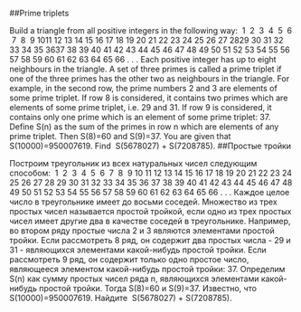 ##Prime triplets

Build a triangle from all positive integers in the following way:
 1
 2  3
 4  5  6
 7  8  9 1011 12 13 14 15
16 17 18 19 20 21
22 23 24 25 26 27 2829 30 31 32 33 34 35 3637 38 39 40 41 42 43 44 45
46 47 48 49 50 51 52 53 54 55
56 57 58 59 60 61 62 63 64 65 66
. . .
Each positive integer has up to eight neighbours in the triangle.
A set of three primes is called a prime triplet if one of the three primes has the other two as neighbours in the triangle.
For example, in the second row, the prime numbers 2 and 3 are elements of some prime triplet.
If row 8 is considered, it contains two primes which are elements of some prime triplet, i.e. 29 and 31.
If row 9 is considered, it contains only one prime which is an element of some prime triplet: 37.
Define S(n) as the sum of the primes in row n which are elements of any prime triplet.
Then S(8)=60 and S(9)=37.
You are given that S(10000)=950007619.
Find  S(5678027) + S(7208785).
##Простые тройки

Построим треугольник из всех натуральных чисел следующим способом:
 1
 2  3
 4  5  6  7  8  9 10
11 12 13 14 15
16 17 18 19 20 21 22 23 24 25 26 27 28
29 30 31 32 33 34 35 36
37 38 39 40 41 42 43 44 45 46 47 48 49 50 51 52 53 54 55
56 57 58 59 60 61 62 63 64 65 66
. . .
Каждое целое число в треугольнике имеет до восьми соседей.
Множество из трех простых чисел называется простой тройкой, если одно из трех простых чисел имеет другие два в качестве соседей в треугольнике.
Например, во втором ряду простые числа 2 и 3 являются элементами простой тройки.
Если рассмотреть 8 ряд, он содержит два простых числа - 29 и 31 - являющихся элементами какой-нибудь простой тройки.
Если рассмотреть 9 ряд, он содержит только одно простое число, являющееся элементом какой-нибудь простой тройки: 37.
Определим S(n) как сумму простых чисел ряда n, являющихся элементами какой-нибудь простой тройки.
Тогда S(8)=60 и S(9)=37.
Известно, что S(10000)=950007619.
Найдите  S(5678027) + S(7208785).
